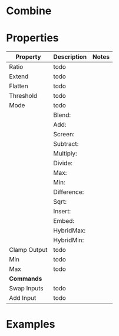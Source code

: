 # Combine


# Properties


| Property | Description | Notes | 
| -------- | ----------- | ----- |
| Ratio | todo | |
| Extend | todo | |
| Flatten | todo | |
| Threshold | todo | |
| Mode | todo | |
| | Blend: <desc> | |
| | Add: <desc> | |
| | Screen: <desc> | |
| | Subtract: <desc> | |
| | Multiply: <desc> | |
| | Divide: <desc> | |
| | Max: <desc> | |
| | Min: <desc> | |
| | Difference: <desc> | |
| | Sqrt: <desc> | |
| | Insert: <desc> | |
| | Embed: <desc> | |
| | HybridMax: <desc> | |
| | HybridMin: <desc> | |
| Clamp Output | todo | |
| Min | todo | |
| Max | todo | |
| **Commands** |  | | 
| Swap Inputs | todo | |
| Add Input | todo | |




# Examples
